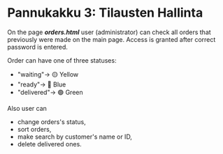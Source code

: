 # Pannukakku 3: Tilausten Hallinta
On the page ***orders.html*** user (administrator) can check all orders that previously were made on the main page. 
Access is granted after correct password is entered. 

Order can have one of three statuses: 
- "waiting"→ 🟡 Yellow
- "ready"→ 🔵 Blue
- "delivered"→ 🟢 Green

Also user can
- change orders's status,
- sort orders, 
- make search by customer's name or ID, 
- delete delivered ones.
